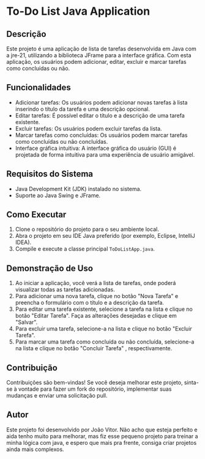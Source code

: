# To-Do List Java Application

## Descrição

Este projeto é uma aplicação de lista de tarefas desenvolvida em Java com a jre-21, utilizando a biblioteca JFrame para a interface gráfica. Com esta aplicação, os usuários podem adicionar, editar, excluir e marcar tarefas como concluídas ou não.

## Funcionalidades

- Adicionar tarefas: Os usuários podem adicionar novas tarefas à lista inserindo o título da tarefa e uma descrição opcional.
- Editar tarefas: É possível editar o título e a descrição de uma tarefa existente.
- Excluir tarefas: Os usuários podem excluir tarefas da lista.
- Marcar tarefas como concluídas: Os usuários podem marcar tarefas como concluídas ou não concluídas.
- Interface gráfica intuitiva: A interface gráfica do usuário (GUI) é projetada de forma intuitiva para uma experiência de usuário amigável.

## Requisitos do Sistema

- Java Development Kit (JDK) instalado no sistema.
- Suporte ao Java Swing e JFrame.

## Como Executar

1. Clone o repositório do projeto para o seu ambiente local.
2. Abra o projeto em seu IDE Java preferido (por exemplo, Eclipse, IntelliJ IDEA).
3. Compile e execute a classe principal `ToDoListApp.java`.

## Demonstração de Uso

1. Ao iniciar a aplicação, você verá a lista de tarefas, onde poderá visualizar todas as tarefas adicionadas.
2. Para adicionar uma nova tarefa, clique no botão "Nova Tarefa" e preencha o formulário com o título e a descrição da tarefa.
3. Para editar uma tarefa existente, selecione a tarefa na lista e clique no botão "Editar Tarefa". Faça as alterações desejadas e clique em "Salvar".
4. Para excluir uma tarefa, selecione-a na lista e clique no botão "Excluir Tarefa".
5. Para marcar uma tarefa como concluída ou não concluída, selecione-a na lista e clique no botão "Concluir Tarefa" , respectivamente.

## Contribuição

Contribuições são bem-vindas! Se você deseja melhorar este projeto, sinta-se à vontade para fazer um fork do repositório, implementar suas mudanças e enviar uma solicitação pull.

## Autor

Este projeto foi desenvolvido por João Vitor. Não acho que esteja perfeito e aida tenho muito para melhorar, mas fiz esse pequeno projeto para treinar a minha lógica com java, e espero que mais pra frente, consiga criar projetos ainda mais complexos.
